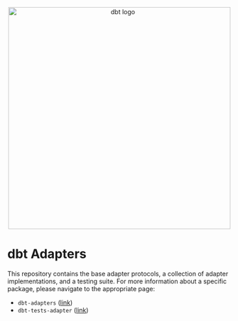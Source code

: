 <p align="center">
  <img src="https://raw.githubusercontent.com/dbt-labs/dbt/ec7dee39f793aa4f7dd3dae37282cc87664813e4/etc/dbt-logo-full.svg" alt="dbt logo" width="500"/>
</p>

# dbt Adapters

This repository contains the base adapter protocols, a collection of adapter implementations, and a testing suite.
For more information about a specific package, please navigate to the appropriate page:

- `dbt-adapters` ([link](https://github.com/dbt-labs/dbt-adapters/dbt-adapters))
- `dbt-tests-adapter` ([link](https://github.com/dbt-labs/dbt-adapters/dbt-tests-adapter))

